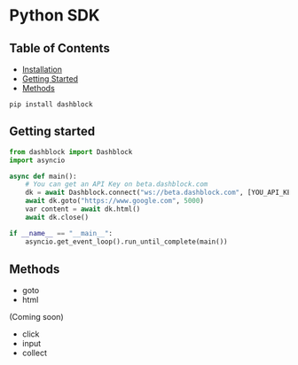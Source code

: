 # Python SDK

## Table of Contents
- [Installation](#installation)
- [Getting Started](#getting-started)
- [Methods](#methods)

```shell
pip install dashblock
```

## Getting started

```python
from dashblock import Dashblock
import asyncio

async def main():
    # You can get an API Key on beta.dashblock.com
    dk = await Dashblock.connect("ws://beta.dashblock.com", [YOU_API_KEY])
    await dk.goto("https://www.google.com", 5000)
    var content = await dk.html()
    await dk.close()

if __name__ == "__main__":
    asyncio.get_event_loop().run_until_complete(main())
```

## Methods
- goto
- html

(Coming soon)
- click
- input
- collect